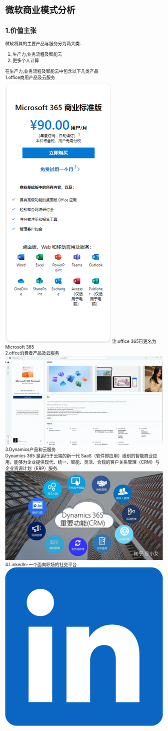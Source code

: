 # 微软商业模式分析

## 1.价值主张

微软将其的主要产品与服务分为两大类.  

1. 生产力,业务流程及智能云
2. 更多个人计算

在生产力,业务流程及智能云中包含以下几类产品  
1.office商用产品及云服务  
![office商业版](./office%E5%95%86%E4%B8%9A%E7%89%88.png)
注:office 365已更名为Microsoft 365  
2.offce消费者产品及云服务  
![微软商店中的microsoft365](./offce%E4%B8%AA%E4%BA%BA%E7%89%88.png)
3.Dynamics产品和云服务  
Dynamics 365 是运行于云端的新一代 SaaS（软件即应用）级别的智能商业应用，能够为企业提供现代、统一、智能、灵活、合规的客户关系管理（CRM）与企业资源计划（ERP）服务.  
![dynamics](./dynamics.jpg)
4.LinkedIn-一个面向职场的社交平台  
![LinkedIn](./linkedin.png)
